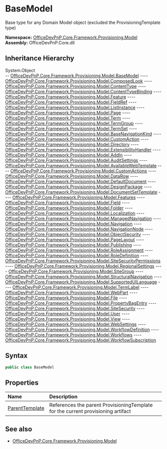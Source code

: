 # BaseModel
Base type for any Domain Model object (excluded the ProvisioningTemplate type)  

**Namespace:** [OfficeDevPnP.Core.Framework.Provisioning.Model](OfficeDevPnP.Core.Framework.Provisioning.Model.md)  
**Assembly:** OfficeDevPnP.Core.dll  
## Inheritance Hierarchy
System.Object  
--  [OfficeDevPnP.Core.Framework.Provisioning.Model.BaseModel](OfficeDevPnP.Core.Framework.Provisioning.Model.BaseModel.md)
----  [OfficeDevPnP.Core.Framework.Provisioning.Model.ComposedLook](OfficeDevPnP.Core.Framework.Provisioning.Model.ComposedLook.md)
----  [OfficeDevPnP.Core.Framework.Provisioning.Model.ContentType](OfficeDevPnP.Core.Framework.Provisioning.Model.ContentType.md)
----  [OfficeDevPnP.Core.Framework.Provisioning.Model.ContentTypeBinding](OfficeDevPnP.Core.Framework.Provisioning.Model.ContentTypeBinding.md)
----  [OfficeDevPnP.Core.Framework.Provisioning.Model.Feature](OfficeDevPnP.Core.Framework.Provisioning.Model.Feature.md)
----  [OfficeDevPnP.Core.Framework.Provisioning.Model.FieldRef](OfficeDevPnP.Core.Framework.Provisioning.Model.FieldRef.md)
----  [OfficeDevPnP.Core.Framework.Provisioning.Model.ListInstance](OfficeDevPnP.Core.Framework.Provisioning.Model.ListInstance.md)
----  [OfficeDevPnP.Core.Framework.Provisioning.Model.Page](OfficeDevPnP.Core.Framework.Provisioning.Model.Page.md)
----  [OfficeDevPnP.Core.Framework.Provisioning.Model.Term](OfficeDevPnP.Core.Framework.Provisioning.Model.Term.md)
----  [OfficeDevPnP.Core.Framework.Provisioning.Model.TermGroup](OfficeDevPnP.Core.Framework.Provisioning.Model.TermGroup.md)
----  [OfficeDevPnP.Core.Framework.Provisioning.Model.TermSet](OfficeDevPnP.Core.Framework.Provisioning.Model.TermSet.md)
----  [OfficeDevPnP.Core.Framework.Provisioning.Model.BaseNavigationKind](OfficeDevPnP.Core.Framework.Provisioning.Model.BaseNavigationKind.md)
----  [OfficeDevPnP.Core.Framework.Provisioning.Model.CustomAction](OfficeDevPnP.Core.Framework.Provisioning.Model.CustomAction.md)
----  [OfficeDevPnP.Core.Framework.Provisioning.Model.Directory](OfficeDevPnP.Core.Framework.Provisioning.Model.Directory.md)
----  [OfficeDevPnP.Core.Framework.Provisioning.Model.ExtensibilityHandler](OfficeDevPnP.Core.Framework.Provisioning.Model.ExtensibilityHandler.md)
----  [OfficeDevPnP.Core.Framework.Provisioning.Model.AddIn](OfficeDevPnP.Core.Framework.Provisioning.Model.AddIn.md)
----  [OfficeDevPnP.Core.Framework.Provisioning.Model.AuditSettings](OfficeDevPnP.Core.Framework.Provisioning.Model.AuditSettings.md)
----  [OfficeDevPnP.Core.Framework.Provisioning.Model.AvailableWebTemplate](OfficeDevPnP.Core.Framework.Provisioning.Model.AvailableWebTemplate.md)
----  [OfficeDevPnP.Core.Framework.Provisioning.Model.CustomActions](OfficeDevPnP.Core.Framework.Provisioning.Model.CustomActions.md)
----  [OfficeDevPnP.Core.Framework.Provisioning.Model.DataRow](OfficeDevPnP.Core.Framework.Provisioning.Model.DataRow.md)
----  [OfficeDevPnP.Core.Framework.Provisioning.Model.DefaultDocument](OfficeDevPnP.Core.Framework.Provisioning.Model.DefaultDocument.md)
----  [OfficeDevPnP.Core.Framework.Provisioning.Model.DesignPackage](OfficeDevPnP.Core.Framework.Provisioning.Model.DesignPackage.md)
----  [OfficeDevPnP.Core.Framework.Provisioning.Model.DocumentSetTemplate](OfficeDevPnP.Core.Framework.Provisioning.Model.DocumentSetTemplate.md)
----  [OfficeDevPnP.Core.Framework.Provisioning.Model.Features](OfficeDevPnP.Core.Framework.Provisioning.Model.Features.md)
----  [OfficeDevPnP.Core.Framework.Provisioning.Model.Field](OfficeDevPnP.Core.Framework.Provisioning.Model.Field.md)
----  [OfficeDevPnP.Core.Framework.Provisioning.Model.Folder](OfficeDevPnP.Core.Framework.Provisioning.Model.Folder.md)
----  [OfficeDevPnP.Core.Framework.Provisioning.Model.Localization](OfficeDevPnP.Core.Framework.Provisioning.Model.Localization.md)
----  [OfficeDevPnP.Core.Framework.Provisioning.Model.ManagedNavigation](OfficeDevPnP.Core.Framework.Provisioning.Model.ManagedNavigation.md)
----  [OfficeDevPnP.Core.Framework.Provisioning.Model.Navigation](OfficeDevPnP.Core.Framework.Provisioning.Model.Navigation.md)
----  [OfficeDevPnP.Core.Framework.Provisioning.Model.NavigationNode](OfficeDevPnP.Core.Framework.Provisioning.Model.NavigationNode.md)
----  [OfficeDevPnP.Core.Framework.Provisioning.Model.ObjectSecurity](OfficeDevPnP.Core.Framework.Provisioning.Model.ObjectSecurity.md)
----  [OfficeDevPnP.Core.Framework.Provisioning.Model.PageLayout](OfficeDevPnP.Core.Framework.Provisioning.Model.PageLayout.md)
----  [OfficeDevPnP.Core.Framework.Provisioning.Model.Publishing](OfficeDevPnP.Core.Framework.Provisioning.Model.Publishing.md)
----  [OfficeDevPnP.Core.Framework.Provisioning.Model.RoleAssignment](OfficeDevPnP.Core.Framework.Provisioning.Model.RoleAssignment.md)
----  [OfficeDevPnP.Core.Framework.Provisioning.Model.RoleDefinition](OfficeDevPnP.Core.Framework.Provisioning.Model.RoleDefinition.md)
----  [OfficeDevPnP.Core.Framework.Provisioning.Model.SiteSecurityPermissions](OfficeDevPnP.Core.Framework.Provisioning.Model.SiteSecurityPermissions.md)
----  [OfficeDevPnP.Core.Framework.Provisioning.Model.RegionalSettings](OfficeDevPnP.Core.Framework.Provisioning.Model.RegionalSettings.md)
----  [OfficeDevPnP.Core.Framework.Provisioning.Model.SiteGroup](OfficeDevPnP.Core.Framework.Provisioning.Model.SiteGroup.md)
----  [OfficeDevPnP.Core.Framework.Provisioning.Model.StructuralNavigation](OfficeDevPnP.Core.Framework.Provisioning.Model.StructuralNavigation.md)
----  [OfficeDevPnP.Core.Framework.Provisioning.Model.SupportedUILanguage](OfficeDevPnP.Core.Framework.Provisioning.Model.SupportedUILanguage.md)
----  [OfficeDevPnP.Core.Framework.Provisioning.Model.TermLabel](OfficeDevPnP.Core.Framework.Provisioning.Model.TermLabel.md)
----  [OfficeDevPnP.Core.Framework.Provisioning.Model.WebPart](OfficeDevPnP.Core.Framework.Provisioning.Model.WebPart.md)
----  [OfficeDevPnP.Core.Framework.Provisioning.Model.File](OfficeDevPnP.Core.Framework.Provisioning.Model.File.md)
----  [OfficeDevPnP.Core.Framework.Provisioning.Model.PropertyBagEntry](OfficeDevPnP.Core.Framework.Provisioning.Model.PropertyBagEntry.md)
----  [OfficeDevPnP.Core.Framework.Provisioning.Model.SiteSecurity](OfficeDevPnP.Core.Framework.Provisioning.Model.SiteSecurity.md)
----  [OfficeDevPnP.Core.Framework.Provisioning.Model.User](OfficeDevPnP.Core.Framework.Provisioning.Model.User.md)
----  [OfficeDevPnP.Core.Framework.Provisioning.Model.View](OfficeDevPnP.Core.Framework.Provisioning.Model.View.md)
----  [OfficeDevPnP.Core.Framework.Provisioning.Model.WebSettings](OfficeDevPnP.Core.Framework.Provisioning.Model.WebSettings.md)
----  [OfficeDevPnP.Core.Framework.Provisioning.Model.WorkflowDefinition](OfficeDevPnP.Core.Framework.Provisioning.Model.WorkflowDefinition.md)
----  [OfficeDevPnP.Core.Framework.Provisioning.Model.Workflows](OfficeDevPnP.Core.Framework.Provisioning.Model.Workflows.md)
----  [OfficeDevPnP.Core.Framework.Provisioning.Model.WorkflowSubscription](OfficeDevPnP.Core.Framework.Provisioning.Model.WorkflowSubscription.md)
## Syntax
```C#
public class BaseModel
```
## Properties
|**Name**|**Description**|
|:-----|:-----|
| [ParentTemplate](OfficeDevPnP.Core.Framework.Provisioning.Model.BaseModel.ParentTemplate.md) | References the parent ProvisioningTemplate for the current provisioning artifact
## See also
- [OfficeDevPnP.Core.Framework.Provisioning.Model](OfficeDevPnP.Core.Framework.Provisioning.Model.md)
